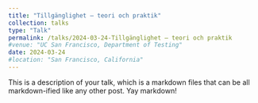 ```yaml
---
title: "Tillgänglighet – teori och praktik"
collection: talks
type: "Talk"
permalink: /talks/2024-03-24-Tillgänglighet – teori och praktik
#venue: "UC San Francisco, Department of Testing"
date: 2024-03-24
#location: "San Francisco, California"
---
```


This is a description of your talk, which is a markdown files that can be all markdown-ified like any other post. Yay markdown!
